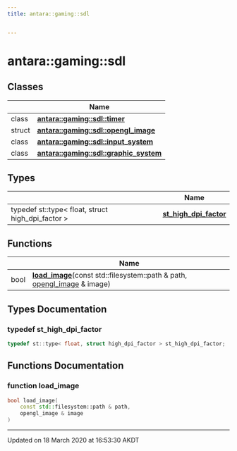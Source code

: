```yaml
---
title: antara::gaming::sdl


---
```


# antara::gaming::sdl










## Classes

|                | Name           |
| -------------- | -------------- |
| class | **[antara::gaming::sdl::timer](Classes/classantara_1_1gaming_1_1sdl_1_1timer.md)**  |
| struct | **[antara::gaming::sdl::opengl_image](Classes/structantara_1_1gaming_1_1sdl_1_1opengl__image.md)**  |
| class | **[antara::gaming::sdl::input_system](Classes/classantara_1_1gaming_1_1sdl_1_1input__system.md)**  |
| class | **[antara::gaming::sdl::graphic_system](Classes/classantara_1_1gaming_1_1sdl_1_1graphic__system.md)**  |

## Types

|                | Name           |
| -------------- | -------------- |
| typedef st::type< float, struct high_dpi_factor > | **[st_high_dpi_factor](Namespaces/namespaceantara_1_1gaming_1_1sdl.md#typedef-st_high_dpi_factor)**  |

## Functions

|                | Name           |
| -------------- | -------------- |
| bool | **[load_image](Namespaces/namespaceantara_1_1gaming_1_1sdl.md#function-load_image)**(const std::filesystem::path & path, [opengl_image](Classes/structantara_1_1gaming_1_1sdl_1_1opengl__image.md) & image)  |






## Types Documentation

### typedef st_high_dpi_factor

```cpp
typedef st::type< float, struct high_dpi_factor > st_high_dpi_factor;
```





























## Functions Documentation

### function load_image

```cpp
bool load_image(
    const std::filesystem::path & path,
    opengl_image & image
)
```
































-------------------------------

Updated on 18 March 2020 at 16:53:30 AKDT